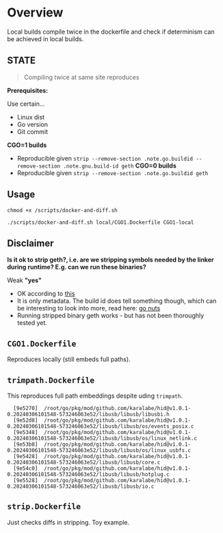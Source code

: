 # Overview

Local builds compile twice in the dockerfile and check if determinism can be achieved in local builds.

## STATE

> Compiling twice at same site reproduces

**Prerequisites:**

Use certain...

- Linux dist
- Go version
- Git commit

**CGO=1 builds**

- Reproducible given `strip --remove-section .note.go.buildid --remove-section .note.gnu.build-id geth`
  **CGO=0 builds**
- Reproducible given `strip --remove-section .note.go.buildid geth`

## Usage

`chmod +x /scripts/docker-and-diff.sh`

`./scripts/docker-and-diff.sh local/CGO1.Dockerfile CGO1-local`

## Disclaimer

**Is it ok to strip geth?, i.e. are we stripping symbols needed by the linker during runtime? E.g. can we run these binaries?**

Weak **"yes"**

- OK according to [this](https://reverseengineering.stackexchange.com/questions/2539/what-symbol-tables-stay-after-a-strip-in-elf-format)
- It is only metadata. The build id does tell something though, which can be interesting to look into more, read here: [go nuts](https://groups.google.com/g/golang-nuts/c/b9pcb3paiGQ/m/0jyFtw8mCQAJ)
- Running stripped binary geth works - but has not been thoroughly tested yet.

## `CGO1.Dockerfile`

Reproduces locally (still embeds full paths).

## `trimpath.Dockerfile`

This reproduces full path embeddings despite uding `trimpath`.

```
  [9e5270]  /root/go/pkg/mod/github.com/karalabe/hid@v1.0.1-0.20240306101548-573246063e52/libusb/libusb/libusbi.h
  [9e52d8]  /root/go/pkg/mod/github.com/karalabe/hid@v1.0.1-0.20240306101548-573246063e52/libusb/libusb/os/events_posix.c
  [9e5348]  /root/go/pkg/mod/github.com/karalabe/hid@v1.0.1-0.20240306101548-573246063e52/libusb/libusb/os/linux_netlink.c
  [9e53b8]  /root/go/pkg/mod/github.com/karalabe/hid@v1.0.1-0.20240306101548-573246063e52/libusb/libusb/os/linux_usbfs.c
  [9e5428]  /root/go/pkg/mod/github.com/karalabe/hid@v1.0.1-0.20240306101548-573246063e52/libusb/libusb/core.c
  [9e54c0]  /root/go/pkg/mod/github.com/karalabe/hid@v1.0.1-0.20240306101548-573246063e52/libusb/libusb/hotplug.c
  [9e5528]  /root/go/pkg/mod/github.com/karalabe/hid@v1.0.1-0.20240306101548-573246063e52/libusb/libusb/io.c
```

## `strip.Dockerfile`

Just checks diffs in stripping. Toy example.
